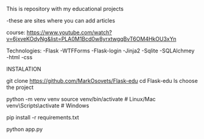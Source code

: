 
This is repository with my educational projects

-these are sites where you can add articles

course: https://www.youtube.com/watch?v=6jxveKOdyNg&list=PLA0M1Bcd0w8yrxtwgqBvT6OM4HkOU3xYn

Technologies:
-Flask
-WTFForms
-Flask-login
-Jinja2
-Sqlite
-SQLAlchmey
-html
-css

INSTALATION

git clone https://github.com/MarkOsovets/Flask-edu
cd Flask-edu
ls 
choose the project

python -m venv venv
 source venv/bin/activate  # Linux/Mac
 venv\Scripts\activate # Windows 
 
 pip install -r requirements.txt
 
 python app.py
